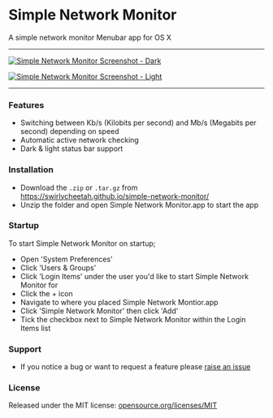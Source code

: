 # Simple Network Monitor

A simple network monitor Menubar app for OS X

___

[![Simple Network Monitor Screenshot - Dark](https://swirlycheetah.github.io/simple-network-monitor/snm-small-dark.png)](https://swirlycheetah.github.io/simple-network-monitor/snm-dark.png)

[![Simple Network Monitor Screenshot - Light](https://swirlycheetah.github.io/simple-network-monitor/snm-small-light.png)](https://swirlycheetah.github.io/simple-network-monitor/snm-light.png)

___

### Features

* Switching between Kb/s (Kilobits per second) and Mb/s (Megabits per second) depending on speed
* Automatic active network checking
* Dark & light status bar support

### Installation

* Download the `.zip` or `.tar.gz` from https://swirlycheetah.github.io/simple-network-monitor/
* Unzip the folder and open Simple Network Monitor.app to start the app

### Startup

To start Simple Network Monitor on startup;

* Open 'System Preferences'
* Click 'Users & Groups'
* Click 'Login Items' under the user you'd like to start Simple Network Monitor for
* Click the + icon
* Navigate to where you placed Simple Network Montior.app
* Click 'Simple Network Monitor' then click 'Add'
* Tick the checkbox next to Simple Network Monitor within the Login Items list

### Support

* If you notice a bug or want to request a feature please [raise an issue](https://github.com/swirlycheetah/simple-network-monitor/issues/new)

### License

Released under the MIT license: [opensource.org/licenses/MIT](http://opensource.org/licenses/MIT)

